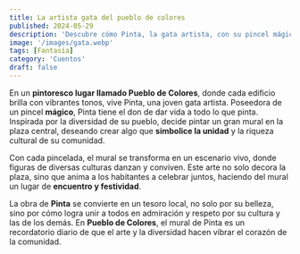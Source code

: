 ```yaml
---
title: La artista gata del pueblo de colores
published: 2024-05-29
description: 'Descubre cómo Pinta, la gata artista, con su pincel mágico, celebra la diversidad cultural a través de un vibrante mural en el Pueblo de Colores'
image: '/images/gata.webp'
tags: [Fantasía]
category: 'Cuentos'
draft: false 
---
```

En un **pintoresco lugar llamado Pueblo de Colores**, donde cada edificio brilla con vibrantes tonos, vive Pinta, una joven gata artista. Poseedora de un pincel **mágico**, Pinta tiene el don de dar vida a todo lo que pinta. Inspirada por la diversidad de su pueblo, decide pintar un gran mural en la plaza central, deseando crear algo que **simbolice la unidad** y la riqueza cultural de su comunidad.

Con cada pincelada, el mural se transforma en un escenario vivo, donde figuras de diversas culturas danzan y conviven. Este arte no solo decora la plaza, sino que anima a los habitantes a celebrar juntos, haciendo del mural un lugar de **encuentro y festividad**.

La obra de **Pinta** se convierte en un tesoro local, no solo por su belleza, sino por cómo logra unir a todos en admiración y respeto por su cultura y las de los demás. En **Pueblo de Colores**, el mural de Pinta es un recordatorio diario de que el arte y la diversidad hacen vibrar el corazón de la comunidad.